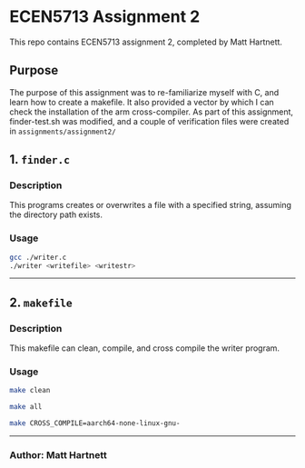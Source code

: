 # ECEN5713 Assignment 2
This repo contains ECEN5713 assignment 2, completed by Matt Hartnett.

## Purpose
The purpose of this assignment was to re-familiarize myself with C, and learn how to create a makefile. 
It also provided a vector by which I can check the installation of the arm cross-compiler.
As part of this assignment, finder-test.sh was modified, and a couple of verification files were created in `assignments/assignment2/`


## 1. `finder.c`

### Description
This programs creates or overwrites a file with a specified string, assuming the directory path exists.

### Usage
```bash
gcc ./writer.c
./writer <writefile> <writestr>
```

---

## 2. `makefile`

### Description
This makefile can clean, compile, and cross compile the writer program.

### Usage
```bash
make clean
```
```bash
make all
```
```bash
make CROSS_COMPILE=aarch64-none-linux-gnu-
```
---
### Author: Matt Hartnett